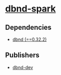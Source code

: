 # [dbnd-spark](https://pypi.org/project/dbnd-spark)

## Dependencies
- [dbnd (==0.32.2)](packages/d/dbnd.md)



## Publishers
- [dbnd-dev](https://pypi.org/user/dbnd-dev)

